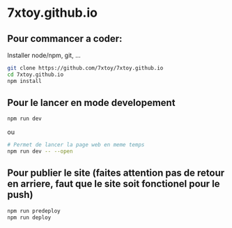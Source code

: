 # 7xtoy.github.io

## Pour commancer a coder:
Installer node/npm, git, ...
```bash
git clone https://github.com/7xtoy/7xtoy.github.io
cd 7xtoy.github.io
npm install
```

## Pour le lancer en mode developement
```bash
npm run dev
```
ou
```bash
# Permet de lancer la page web en meme temps
npm run dev -- --open
```

## Pour publier le site (faites attention pas de retour en arriere, faut que le site soit fonctionel pour le push)
```bash
npm run predeploy
npm run deploy
```
